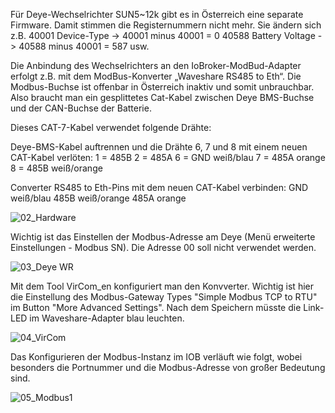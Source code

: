 Für Deye-Wechselrichter SUN5~12k gibt es in Österreich eine separate Firmware. Damit stimmen die Registernummern nicht mehr. Sie ändern sich z.B.
40001 Device-Type -> 40001 minus 40001 = 0
40588 Battery Voltage -> 40588 minus 40001 = 587
usw.

Die Anbindung des Wechselrichters an den IoBroker-ModBud-Adapter erfolgt z.B. mit dem ModBus-Konverter „Waveshare RS485 to Eth“.  Die Modbus-Buchse ist offenbar in Österreich inaktiv und somit unbrauchbar. Also braucht man ein gesplittetes Cat-Kabel zwischen Deye BMS-Buchse und der CAN-Buchse der Batterie. 

Dieses CAT-7-Kabel verwendet folgende Drähte:

Deye-BMS-Kabel auftrennen und die Drähte 6, 7 und 8 mit einem neuen CAT-Kabel verlöten:
1 = 485B
2 = 485A
6 = GND weiß/blau
7 = 485A orange
8 = 485B weiß/orange

Converter RS485 to Eth-Pins mit dem neuen CAT-Kabel verbinden:
GND weiß/blau
485B weiß/orange
485A orange

![02_Hardware](https://github.com/user-attachments/assets/8a4e179f-d464-4afd-a43a-26ea9e0b8a94)

Wichtig ist das Einstellen der Modbus-Adresse am Deye (Menü erweiterte Einstellungen - Modbus SN). Die Adresse 00 soll nicht verwendet werden.

![03_Deye WR](https://github.com/user-attachments/assets/46b871b0-3910-4f9f-b33f-342478050baa)

Mit dem Tool VirCom_en konfiguriert man den Konvverter. Wichtig ist hier die Einstellung des Modbus-Gateway Types "Simple Modbus TCP to RTU" im Button "More Advanced Settings". Nach dem Speichern müsste die Link-LED im Waveshare-Adapter blau leuchten.

![04_VirCom](https://github.com/user-attachments/assets/0440f15f-ac91-4a24-9967-28ba148594c9)

Das Konfigurieren der Modbus-Instanz im IOB verläuft wie folgt, wobei besonders die Portnummer und die Modbus-Adresse von großer Bedeutung sind.

![05_Modbus1](https://github.com/user-attachments/assets/ca05ef91-e1bf-4952-8eb6-322974d1f569)




